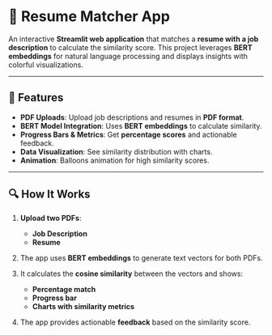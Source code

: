 # 📑 Resume Matcher App  
An interactive **Streamlit web application** that matches a **resume with a job description** to calculate the similarity score. This project leverages **BERT embeddings** for natural language processing and displays insights with colorful visualizations.  

---

## 🎯 Features  
- **PDF Uploads**: Upload job descriptions and resumes in **PDF format**.
- **BERT Model Integration**: Uses **BERT embeddings** to calculate similarity.
- **Progress Bars & Metrics**: Get **percentage scores** and actionable feedback.
- **Data Visualization**: See similarity distribution with charts.
- **Animation**: Balloons animation for high similarity scores.

---
## 🔍 How It Works  
1. **Upload two PDFs**:  
   - **Job Description**
   - **Resume**  

2. The app uses **BERT embeddings** to generate text vectors for both PDFs.  

3. It calculates the **cosine similarity** between the vectors and shows:
   - **Percentage match**
   - **Progress bar**
   - **Charts with similarity metrics**

4. The app provides actionable **feedback** based on the similarity score.
